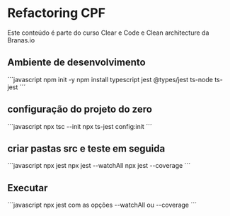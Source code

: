 # Refactoring CPF

Este conteúdo é parte do curso Clear e Code e Clean architecture da Branas.io

## Ambiente de desenvolvimento

´´´javascript
    npm init -y
    npm install typescript jest @types/jest ts-node ts-jest
´´´

## configuração  do projeto do zero

´´´javascript
    npx tsc --init
    npx ts-jest config:init
´´´

## criar pastas src e teste em seguida

´´´javascript
    npx jest
    npx jest --watchAll
    npx jest --coverage
´´´

## Executar

´´´javascript
   npx jest com as opções --watchAll ou --coverage
´´´
